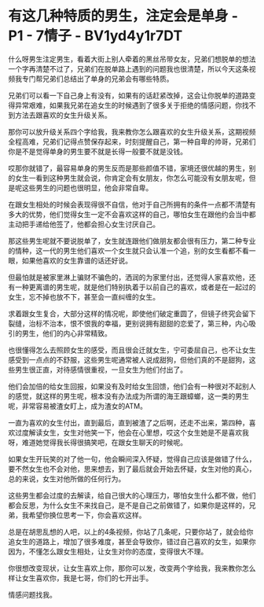 # 有这几种特质的男生，注定会是单身 - P1 - 7情子 - BV1yd4y1r7DT

什么呀男生注定男生，看着大街上别人牵着的黑丝吊带女友，兄弟们想脱单的想法一个字再清楚不过了，兄弟们在脱单路上遇到的问题我也很清楚，所以今天这条视频我专门帮兄弟们总结出了单身的兄弟会有哪些特质。

兄弟们可以看一下自己身上有没有，如果有的话赶紧改掉，这会让你脱单的道路变得异常艰难，如果我兄弟在追女生的时候遇到了很多关于拒绝的情感问题，你找不到方法去跟喜欢的女生升级关系。

那你可以放升级关系四个字给我，我来教你怎么跟喜欢的女生升级关系，这期视频全程高难，兄弟们记得点赞保存起来，时刻提醒自己，第一种自卑的帅哥，兄弟们你是不是觉得单身的男生要不就是长得一般要不就是没钱。

哎那你就错了，最容易单身的男生反而是那些颜值不错，家境还很优越的男生，别的女生一看到这种男生就会说，你肯定会有女朋友，你怎么可能没有女朋友呢，但是呢这些男生的问题也很明显，他会非常自卑。

在跟女生相处的时候会表现得很不自信，他对于自己所拥有的条件一点都不清楚有多大的优势，他们觉得女生一定不会喜欢这样的自己，哪怕女生在跟他约会当中都主动把手递给他签了，他都会担心女生讨厌自己。

那这些男生呢就不要说脱单了，女生就连跟他们做朋友都会很有压力，第二种专业的情种，这一代的男生他们喜欢一个女生就只会认准一个追，别的女生看都不看一眼，如果他喜欢的女生靠谱的话还好说。

但最怕就是被家里淋上骗财不骗色的，洒润的为家里付出，还觉得人家喜欢他，还有一种更离谱的男生呢，就是他们特别执着于以前自己的喜欢，或者是在一起过的女生，忘不掉也放不下，甚至会一直纠缠的女生。

求着跟女生复合，大部分这样的情况呢，即使他们破定重圆了，但镜子终究会留下裂缝，治标不治本，恨不恨我的幸福，更别说拥有甜甜的恋爱了，第三种，内心吸引的男生，他们的内心非常精致。

也很懂得怎么去照顾女生的感受，而且很会迁就女生，宁可委屈自己，也不让女生感受到一点点的不舒服，这些男生呢通常被人说成甜狗，但他们真的不是甜狗，这些男生很正直，对待感情很重视，一旦女生为他们付出了。

他们会加倍的给女生回报，如果没有及时给女生回馈，他们会有一种很对不起别人的感觉，就这样的男生呢，根本没有办法成为所谓的海王跟蟑螂，这一类的男生呢，非常容易被渣女盯上，成为渣女的ATM。

一直为喜欢的女生付出，直到最后，直到被渣了之后啊，还走不出来，第四种，喜欢过度解读女生，女生对他笑一下，他会在心里想，哎这个女生她是不是喜欢我呀，难道她觉得我长得很搞笑吧，在跟女生聊天的时候呢。

如果女生开玩笑的对了他一句，他会瞬间深入怀疑，觉得自己应该是做错了什么，要不然女生也不会对他，思来想去，到了最后就会开始去怀疑，女生对他的真心，总的来说，女生对他所做的任何行为。

这些男生都会过度的去解读，给自己很大的心理压力，哪怕女生什么都不做，他们都会反思，为什么女生不来找自己，是不是自己之前做错了，如果你是这样的，兄弟，我希望你换位思考一下，你会喜欢这样。

总是在胡思乱想的人吧，以上的4条视频，你站了几条呢，只要你站了，就会给你追女生的道路上，增加了很多难度，甚至会导致你，错过自己喜欢的女生，如果你因为，不懂怎么跟女生相处，让女生对你的态度，变得很大不理。

你很想改变现状，让女生喜欢上你，那你可以发，改变两个字给我，我来教你怎么样让女生喜欢你，我是七哥，你们的七开出手。

情感问题找我。